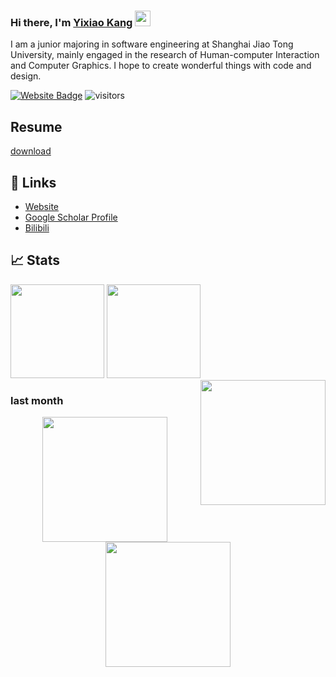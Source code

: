 

### Hi there, I'm <a href="https://www.echoyixiao.cn/mySite/" target="_blank">Yixiao Kang</a> <img src="https://media.giphy.com/media/hvRJCLFzcasrR4ia7z/giphy.gif" height="25em">
I am a junior majoring in software engineering at Shanghai Jiao Tong University, mainly engaged in the research of Human-computer Interaction and Computer Graphics. I hope to create wonderful things with code and design.


[![Website Badge](https://img.shields.io/badge/Website-3b5998?style=flat-square&logo=google-chrome&logoColor=white)](https://www.echoyixiao.cn/mySite)
![visitors](https://visitor-badge.glitch.me/badge?page_id=echo-xiao9)

## Resume
[download](https://www.echoyixiao.cn/mySite/pdf/Yixiao_Kang_resume.pdf)



## 📝 Links

- [Website](https://www.echoyixiao.cn/mySite/)
- [Google Scholar Profile](https://scholar.google.com/citations?hl=en&user=o3yuti0AAAAJ)
- [Bilibili](https://space.bilibili.com/499540439)

<!-- <img src="https://github.com/echo-xiao9/echo-xiao9/blob/7407b9bb2f7f3c3d11cb0f367e514672817b3048/drop.gif" height = "150em"> -->

## 📈 Stats
<p>
  <img height="150em" src="https://github-readme-stats.vercel.app/api?username=echo-xiao9&show_icons=true&hide_border=true&&count_private=true&include_all_commits=true" />
  <img height="150em" src="https://github-readme-stats.vercel.app/api/top-langs/?username=echo-xiao9&exclude_repo=KNN-Image-Classification&show_icons=true&hide_border=true&layout=compact&langs_count=8"/>
  <img align='right' src="https://github.com/echo-xiao9/echo-xiao9/blob/7407b9bb2f7f3c3d11cb0f367e514672817b3048/drop.gif" width="200">
</p>

### last month 
<p align="center">
    <img height="200em" src="https://wakatime.com/share/@9a5b568c-df0d-4650-80bf-a0c45f293e9f/728f4d04-2308-4f83-a36c-7bbd46c3983d.svg" />
    <img height="200em" src="https://wakatime.com/share/@9a5b568c-df0d-4650-80bf-a0c45f293e9f/49e2b217-a6ab-480c-8757-98c9b3297fde.svg"/>

</p>

